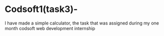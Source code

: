 # Codsoft1(task3)-
I have made a simple calculator, the task that was assigned during my one month codsoft web development internship
